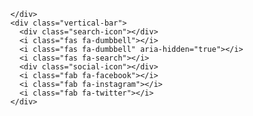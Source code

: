       </div>
      <div class="vertical-bar">
        <div class="search-icon"></div>
        <i class="fas fa-dumbbell"></i>
        <i class="fas fa-dumbbell" aria-hidden="true"></i>
        <i class="fas fa-search"></i>
        <div class="social-icon"></div>
        <i class="fab fa-facebook"></i>
        <i class="fab fa-instagram"></i>
        <i class="fab fa-twitter"></i>
      </div>
